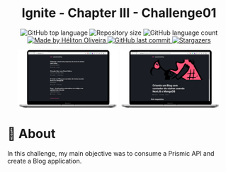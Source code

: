 <h1 align="center">
  Ignite - Chapter III - Challenge01
</h1>

<p align="center">
  <img alt="GitHub top language" src="https://img.shields.io/github/languages/top/helitonoliveiraa/ignite-creating-blog-of-zero.svg?color=%23FF57B2">

  <img alt="Repository size" src="https://img.shields.io/github/repo-size/helitonoliveiraa/ignite-creating-blog-of-zero.svg?color=%23FF57B2">

  <img alt="GitHub language count" src="https://img.shields.io/github/languages/count/helitonoliveiraa/ignite-creating-blog-of-zero?color=%23FF57B2">

  <a href="https://www.linkedin.com/in/helitonoliveira/">
    <img alt="Made by Héliton Oliveira" src="https://img.shields.io/badge/made%20by-Héliton Oliveira-%23FF57B2">
  </a>

  <a href="https://github.com/helitonoliveiraa/ignite-creating-blog-of-zero?/commits/master">
    <img alt="GitHub last commit" src="https://img.shields.io/github/last-commit/helitonoliveiraa/ignite-creating-blog-of-zero??color=%23FF57B2">
  </a>

  <a href="https://github.com/helitonoliveiraa/ignite-creating-blog-of-zero/stargazers" >
    <img alt="Stargazers" src="https://img.shields.io/github/stars/helitonoliveiraa/ignite-creating-blog-of-zero?style=social" />
  </a>
</p>

<p align="center">
  <img src="./.github/banner1.png" width="45%" />
  <img src="./.github/banner2.png" width="45%" />
</p>

# :memo: About

In this challenge, my main objective was to consume a Prismic API and create a Blog application.
